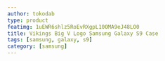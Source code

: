 ```yaml
---
author: tokodab
type: product
featimg: 1uEWR6shlz5RoEvRXgpL10OMA9eJ48LO0
title: Vikings Big V Logo Samsung Galaxy S9 Case
tags: [samsung, galaxy, s9]
category: [samsung]
---
```

